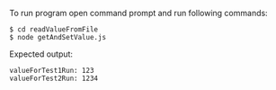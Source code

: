 To run program open command prompt and run following commands:
    
    $ cd readValueFromFile
    $ node getAndSetValue.js

Expected output:

    valueForTest1Run: 123
    valueForTest2Run: 1234
    